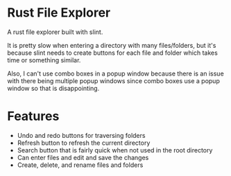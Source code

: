 
# Rust File Explorer

A rust file explorer built with slint.

It is pretty slow when entering a directory with many files/folders, 
but it's because slint needs to create buttons for each file and folder 
which takes time or something similar.

Also, I can't use combo boxes in a popup window because there is an issue 
with there being multiple popup windows since combo boxes use a popup 
window so that is disappointing.

# Features

- Undo and redo buttons for traversing folders
- Refresh button to refresh the current directory
- Search button that is fairly quick when not used in the root directory
- Can enter files and edit and save the changes
- Create, delete, and rename files and folders
